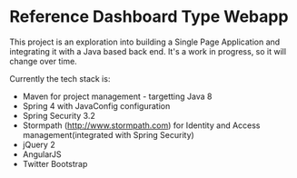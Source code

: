 # Reference Dashboard Type Webapp

This project is an exploration into building a Single Page Application and integrating it with a Java based back end. It's a 
work in progress, so it will change over time. 

Currently the tech stack is:

* Maven for project management - targetting Java 8
* Spring 4 with JavaConfig configuration
* Spring Security 3.2
* Stormpath (http://www.stormpath.com) for Identity and Access management(integrated with Spring Security)
* jQuery 2
* AngularJS 
* Twitter Bootstrap 